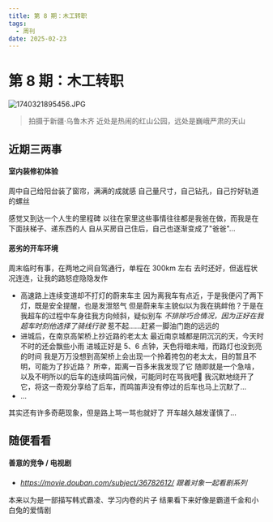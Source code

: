 ```yaml
---
title: 第 8 期：木工转职
tags:
  - 周刊
date: 2025-02-23
---
```


# 第 8 期：木工转职

![1740321895456.JPG](https://cdn.jsdelivr.net/gh/logycoconut/pic-repo@master/daily/weekly/1740321895456.JPG)

>  拍摄于新疆·乌鲁木齐
>  近处是热闹的红山公园，远处是巍峨严肃的天山

## 近期三两事

#### 室内装修初体验

周中自己给阳台装了窗帘，满满的成就感
自己量尺寸，自己钻孔，自己拧好轨道的螺丝

感觉又到达一个人生的里程碑
以往在家里这些事情往往都是我爸在做，而我是在下面扶梯子、递东西的人
自从买房自己住后，自己也逐渐变成了"爸爸"...

#### 恶劣的开车环境

周末临时有事，在两地之间自驾通行，单程在 300km 左右
去时还好，但返程状况连连，让我的路怒症隐隐发作

- 高速路上连续变道却不打灯的蔚来车主
    因为离我车有点近，于是我便闪了两下灯，既是安全提醒，也是发泄怒气
    但是蔚来车主貌似以为我在挑衅他？于是在我超车的过程中车身往我方向倾斜，疑似别车
    *不排除巧合情况，因为正好在我超车时刻他选择了骑线行驶*
    惹不起......赶紧一脚油门跑的远远的
- 进城后，在南京高架桥上抄近路的老太太
    最近南京城都是阴沉沉的天，今天时不时的还会飘些小雨
    进城正好是 5、6 点钟，天色将暗未暗，而路灯也没到亮的时间
    我是万万没想到高架桥上会出现一个拎着挎包的老太太，目的暂且不明，可能为了抄近路？
    所幸，距离一百多米我发现了它
    随即就是一个急啥，以及不明所以的后车的连续鸣笛问候，可能同时在骂我吧🙂
    我沉默地绕开了它，将这一奇观分享给了后车，而鸣笛声没有停过的后车也马上沉默了...
- ...

其实还有许多奇葩现象，但是路上骂一骂也就好了
开车越久越发谨慎了...

## 随便看看

#### 善意的竞争 / 电视剧

-  *https://movie.douban.com/subject/36782612/*
    *跟着对象一起看剧系列*

本来以为是一部描写韩式霸凌、学习内卷的片子
结果看下来好像是霸道千金和小白兔的爱情剧


